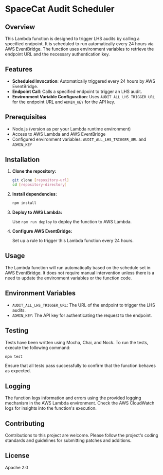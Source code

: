 # SpaceCat Audit Scheduler

## Overview

This Lambda function is designed to trigger LHS audits by calling a specified endpoint. It is scheduled to run automatically every 24 hours via AWS EventBridge. The function uses environment variables to retrieve the endpoint URL and the necessary authentication key.

## Features

- **Scheduled Invocation**: Automatically triggered every 24 hours by AWS EventBridge.
- **Endpoint Call**: Calls a specified endpoint to trigger an LHS audit.
- **Environment Variable Configuration**: Uses `AUDIT_ALL_LHS_TRIGGER_URL` for the endpoint URL and `ADMIN_KEY` for the API key.

## Prerequisites

- Node.js (version as per your Lambda runtime environment)
- Access to AWS Lambda and AWS EventBridge
- Configured environment variables: `AUDIT_ALL_LHS_TRIGGER_URL` and `ADMIN_KEY`

## Installation

1. **Clone the repository:**

   ```sh
   git clone [repository-url]
   cd [repository-directory]
   ```

2. **Install dependencies:**

   ```sh
   npm install
   ```

3. **Deploy to AWS Lambda:**

   Use `npm run deploy` to deploy the function to AWS Lambda.

4. **Configure AWS EventBridge:**

   Set up a rule to trigger this Lambda function every 24 hours.

## Usage

The Lambda function will run automatically based on the schedule set in AWS EventBridge. It does not require manual intervention unless there is a need to update the environment variables or the function code.

## Environment Variables

- `AUDIT_ALL_LHS_TRIGGER_URL`: The URL of the endpoint to trigger the LHS audits.
- `ADMIN_KEY`: The API key for authenticating the request to the endpoint.

## Testing

Tests have been written using Mocha, Chai, and Nock. To run the tests, execute the following command:

```sh
npm test
```

Ensure that all tests pass successfully to confirm that the function behaves as expected.

## Logging

The function logs information and errors using the provided logging mechanism in the AWS Lambda environment. Check the AWS CloudWatch logs for insights into the function's execution.

## Contributing

Contributions to this project are welcome. Please follow the project's coding standards and guidelines for submitting patches and additions.

## License

Apache 2.0
